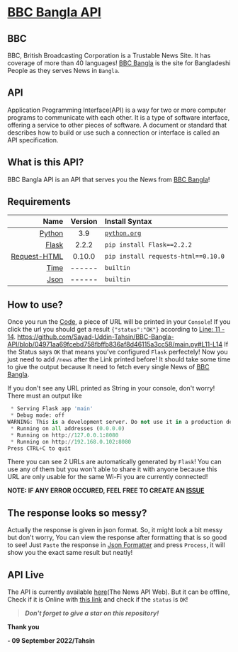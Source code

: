 # [BBC Bangla API](https://BBC-Api.sy-uinuin.repl.co/news)
## BBC
BBC, British Broadcasting Corporation is a Trustable News Site. It has coverage of more than 40 languages!
[BBC Bangla](https://bbc.com/bengali) is the site for Bangladeshi People as they serves News in `Bangla`.

## API
Application Programming Interface(API) is a way for two or more computer programs to communicate with each other. It is a type of software interface, offering a service to other pieces of software. A document or standard that describes how to build or use such a connection or interface is called an API specification.

## What is this API?
BBC Bangla API is an API that serves you the News from [BBC Bangla](https://bbc.com/bengali)!

## Requirements
| Name | Version | Install Syntax |
|        ---:|     :---:     | :---       |
| [Python](https://python.org) | 3.9 | [`python.org`](https://www.python.org/downloads/release/python-390/) |
| [Flask](https://pypi.org/project/Flask/2.2.2/) | 2.2.2 | `pip install Flask==2.2.2` |
| [Request-HTML](https://pypi.org/project/requests-html/0.10.0/) | 0.10.0 | `pip install requests-html==0.10.0` |
| [Time](https://docs.python.org/3.9/library/time.html) | ------ | `builtin` |
| [Json](https://docs.python.org/3.9/library/json.html) | ------ | `builtin` |

## How to use?
Once you run the [Code](https://github.com/Sayad-Uddin-Tahsin/BBC-Bangla-API/blob/main/main.py), a piece of URL will be printed in your `Console`!
If you click the url you should get a result `{"status":"OK"}` according to [Line: 11 - 14](https://github.com/Sayad-Uddin-Tahsin/BBC-Bangla-API/blob/04971aa69fcebd758fbffb836af8d46115a3cc58/main.py#L11-L14). https://github.com/Sayad-Uddin-Tahsin/BBC-Bangla-API/blob/04971aa69fcebd758fbffb836af8d46115a3cc58/main.py#L11-L14
If the Status says `OK` that means you've configured `Flask` perfectely! Now you just need to add `/news` after the Link printed before!
It should take some time to give the output because It need to fetch every single News of [BBC Bangla](https://bbc.com/bengali).

If you don't see any URL printed as String in your console, don't worry! There must an output like 
```py
 * Serving Flask app 'main'
 * Debug mode: off
WARNING: This is a development server. Do not use it in a production deployment. Use a production WSGI server instead.
 * Running on all addresses (0.0.0.0)
 * Running on http://127.0.0.1:8080
 * Running on http://192.168.0.102:8080
Press CTRL+C to quit
```
There you can see 2 URLs are automatically generated by `Flask`! You can use any of them but you won't able to share it with anyone because this URL are only usable for the same Wi-Fi you are currently connected!

**NOTE: IF ANY ERROR OCCURED, FEEL FREE TO CREATE AN [ISSUE](https://github.com/Sayad-Uddin-Tahsin/BBC-Bangla-API/issues)**

## The response looks so messy?
Actually the response is given in json format. So, it might look a bit messy but don't worry, You can view the response after formatting that is so good to see!
Just `Paste` the response in [Json Formatter](https://jsonformatter.curiousconcept.com/#) and press `Process`, it will show you the exact same result but neatly!

## API Live
The API is currently available [here](https://BBC-Api.sy-uinuin.repl.co/news/)(The News API Web). But it can be offline, Check if it is Online with [this link](https://BBC-Api.sy-uinuin.repl.co) and check if the `status` is `OK`!

> ***Don't forget to give a star on this repository!***

**Thank you**
  
  **- 09 September 2022/Tahsin**
